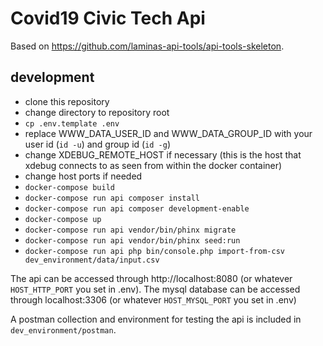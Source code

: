 # Covid19 Civic Tech Api

Based on https://github.com/laminas-api-tools/api-tools-skeleton.

## development

* clone this repository
* change directory to repository root
* `cp .env.template .env`
* replace WWW_DATA_USER_ID and WWW_DATA_GROUP_ID with your user id (`id -u`) and group id (`id -g`)
* change XDEBUG_REMOTE_HOST if necessary (this is the host that xdebug connects to as seen from within the docker container)
* change host ports if needed
* `docker-compose build`
* `docker-compose run api composer install`
* `docker-compose run api composer development-enable`
* `docker-compose up`
* `docker-compose run api vendor/bin/phinx migrate`
* `docker-compose run api vendor/bin/phinx seed:run`
* `docker-compose run api php bin/console.php import-from-csv dev_environment/data/input.csv`

The api can be accessed through http://localhost:8080 (or whatever `HOST_HTTP_PORT` you set in .env).
The mysql database can be accessed through localhost:3306 (or whatever `HOST_MYSQL_PORT` you set in .env)

A postman collection and environment for testing the api is included in `dev_environment/postman`.
  